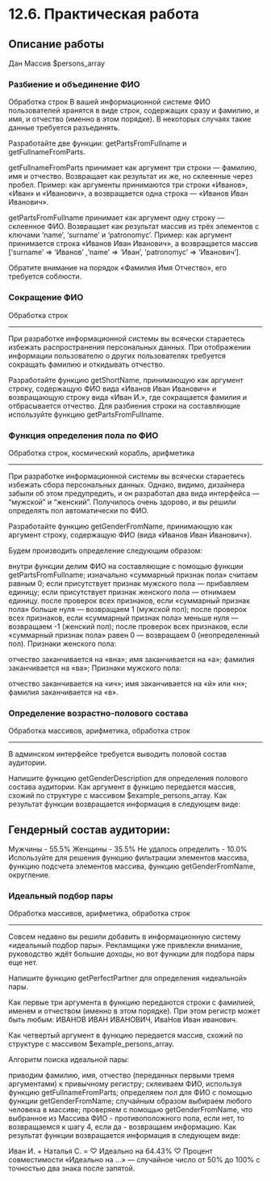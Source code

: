 # 12.6. Практическая работа

## Описание работы
Дан Массив $persons_array


### Разбиение и объединение ФИО
Обработка строк
В вашей информационной системе ФИО пользователей хранятся в виде строк, содержащих сразу и фамилию, и имя, и отчество (именно в этом порядке). В некоторых случаях такие данные требуется разъединять.

Разработайте две функции: getPartsFromFullname и getFullnameFromParts.

getFullnameFromParts принимает как аргумент три строки — фамилию, имя и отчество. Возвращает как результат их же, но склеенные через пробел.
Пример: как аргументы принимаются три строки «Иванов», «Иван» и «Иванович», а возвращается одна строка — «Иванов Иван Иванович».

getPartsFromFullname принимает как аргумент одну строку — склеенное ФИО. Возвращает как результат массив из трёх элементов с ключами ‘name’, ‘surname’ и ‘patronomyc’.
Пример: как аргумент принимается строка «Иванов Иван Иванович», а возвращается массив [‘surname’ => ‘Иванов’ ,‘name’ => ‘Иван’, ‘patronomyc’ => ‘Иванович’].

Обратите внимание на порядок «Фамилия Имя Отчество», его требуется соблюсти.

 

### Сокращение ФИО
Обработка строк
_______________
При разработке информационной системы вы всячески стараетесь избежать распространения персональных данных. При отображении информации пользователю о других пользователях требуется сокращать фамилию и откидывать отчество.

Разработайте функцию getShortName, принимающую как аргумент строку, содержащую ФИО вида «Иванов Иван Иванович» и возвращающую строку вида «Иван И.», где сокращается фамилия и отбрасывается отчество. Для разбиения строки на составляющие используйте функцию getPartsFromFullname.

 

### Функция определения пола по ФИО
Обработка строк, космический корабль, арифметика
_________________________________________________
При разработке информационной системы вы всячески стараетесь избежать сбора персональных данных. Однако, видимо, дизайнера забыли об этом предупредить, и он разработал два вида интерфейса — “мужской” и “женский”. Получилось очень здорово, и вы решили определять пол автоматически по ФИО.

Разработайте функцию getGenderFromName, принимающую как аргумент строку, содержащую ФИО (вида «Иванов Иван Иванович»). 

Будем производить определение следующим образом:

внутри функции делим ФИО на составляющие с помощью функции getPartsFromFullname;
изначально «суммарный признак пола» считаем равным 0;
если присутствует признак мужского пола — прибавляем единицу;
если присутствует признак женского пола — отнимаем единицу.
после проверок всех признаков, если «суммарный признак пола» больше нуля — возвращаем 1 (мужской пол);
после проверок всех признаков, если «суммарный признак пола» меньше нуля — возвращаем -1 (женский пол);
после проверок всех признаков, если «суммарный признак пола» равен 0 — возвращаем 0 (неопределенный пол).
Признаки женского пола:

отчество заканчивается на «вна»;
имя заканчивается на «а»;
фамилия заканчивается на «ва»;
Признаки мужского пола:

отчество заканчивается на «ич»;
имя заканчивается на «й» или «н»;
фамилия заканчивается на «в».
 

### Определение возрастно-полового состава
Обработка массивов, арифметика, обработка строк
_______________________________________________
В админском интерфейсе требуется выводить половой состав аудитории.

Напишите функцию getGenderDescription для определения полового состава аудитории. Как аргумент в функцию передается массив, схожий по структуре с массивом $example_persons_array. Как результат функции возвращается информация в следующем виде:

Гендерный состав аудитории:
---------------------------
Мужчины - 55.5%
Женщины - 35.5%
Не удалось определить - 10.0%
Используйте для решения функцию фильтрации элементов массива, функцию подсчета элементов массива, функцию getGenderFromName, округление.

 

### Идеальный подбор пары
Обработка массивов, арифметика, обработка строк
_______________________________________________
Совсем недавно вы решили добавить в информационную систему «идеальный подбор пары». Рекламщики уже привлекли внимание, руководство ждёт большие доходы, но вот функции для подбора пары еще нет.

Напишите функцию getPerfectPartner для определения «идеальной» пары.

Как первые три аргумента в функцию передаются строки с фамилией, именем и отчеством (именно в этом порядке). При этом регистр может быть любым: ИВАНОВ ИВАН ИВАНОВИЧ, ИваНов Иван иванович.

Как четвертый аргумент в функцию передается массив, схожий по структуре с массивом $example_persons_array.

Алгоритм поиска идеальной пары:

приводим фамилию, имя, отчество (переданных первыми тремя аргументами) к привычному регистру;
склеиваем ФИО, используя функцию getFullnameFromParts;
определяем пол для ФИО с помощью функции getGenderFromName;
случайным образом выбираем любого человека в массиве;
проверяем с помощью getGenderFromName, что выбранное из Массива ФИО - противоположного пола, если нет, то возвращаемся к шагу 4, если да - возвращаем информацию.
Как результат функции возвращается информация в следующем виде:

Иван И. + Наталья С. = 
♡ Идеально на 64.43% ♡
Процент совместимости «Идеально на ...» — случайное число от 50% до 100% с точностью два знака после запятой.
